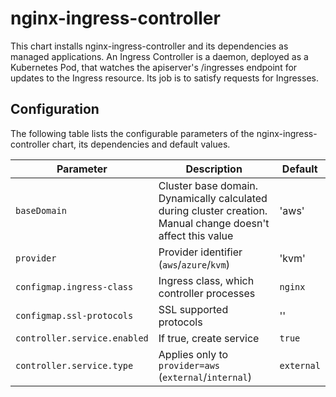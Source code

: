 # nginx-ingress-controller

This chart installs nginx-ingress-controller and its dependencies as managed applications. An Ingress Controller is a daemon, deployed as a Kubernetes Pod, that watches the apiserver's /ingresses endpoint for updates to the Ingress resource. Its job is to satisfy requests for Ingresses.


## Configuration

The following table lists the configurable parameters of the nginx-ingress-controller chart, its dependencies and default values.

Parameter | Description | Default
--- | --- | ---
`baseDomain` | Cluster base domain. Dynamically calculated during cluster creation. Manual change doesn't affect this value | 'aws'
`provider` | Provider identifier (`aws`/`azure`/`kvm`) | 'kvm'
`configmap.ingress-class` | Ingress class, which controller processes | `nginx`
`configmap.ssl-protocols` | SSL supported protocols | ''
`controller.service.enabled` | If true, create service | `true`
`controller.service.type` | Applies only to `provider=aws` (`external`/`internal`) | `external`

